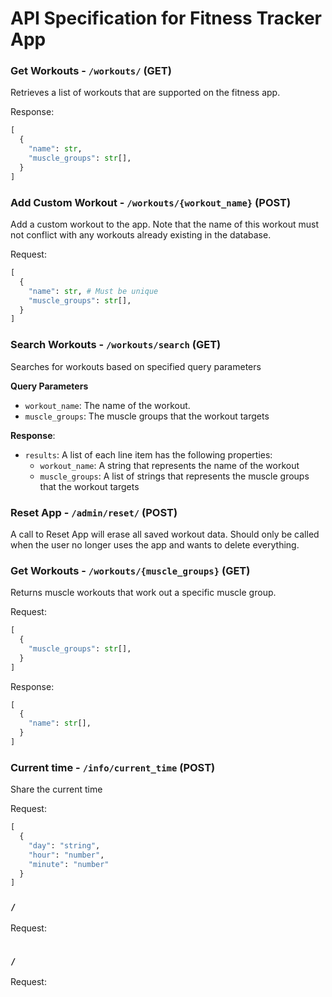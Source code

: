 # API Specification for Fitness Tracker App

### Get Workouts - `/workouts/` (GET)
Retrieves a list of workouts that are supported on the fitness app.

Response:
```python
[
  {
    "name": str,
    "muscle_groups": str[],
  }
]
```

### Add Custom Workout - `/workouts/{workout_name}` (POST)
Add a custom workout to the app. Note that the name of this workout must not conflict with any workouts already existing in the database.

Request:
```python
[
  {
    "name": str, # Must be unique
    "muscle_groups": str[],
  }
]
```

### Search Workouts - `/workouts/search` (GET)
Searches for workouts based on specified query parameters

**Query Parameters**

- `workout_name`: The name of the workout.
- `muscle_groups`: The muscle groups that the workout targets

**Response**:
- `results`: A list of each line item has the following properties:
  - `workout_name`: A string that represents the name of the workout
  - `muscle_groups`: A list of strings that represents the muscle groups that the workout targets


### Reset App - `/admin/reset/` (POST)
A call to Reset App will erase all saved workout data. Should only be called when the user no longer uses the app and wants to delete everything.


### Get Workouts - `/workouts/{muscle_groups}` (GET)
Returns muscle workouts that work out a specific muscle group.

Request:
```python
[
  {
    "muscle_groups": str[],
  }
]
```
Response:
```python
[
  {
    "name": str[],
  }
]
```

### Current time - `/info/current_time` (POST)
Share the current time

Request:

```python
[
  {
    "day": "string",
    "hour": "number",
    "minute": "number"
  }
]
```

### `/`

Request:

```python

```

### `/`

Request:

```python

```
